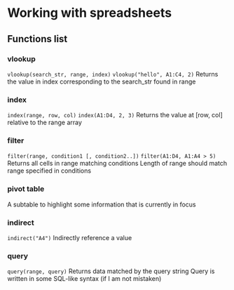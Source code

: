 # Working with spreadsheets

## Functions list

### vlookup
```vlookup(search_str, range, index)```
```vlookup("hello", A1:C4, 2)```
Returns the value in index corresponding to the search_str found in range

### index
```index(range, row, col)```
```index(A1:D4, 2, 3)```
Returns the value at [row, col] relative to the range array

### filter
```filter(range, condition1 [, condition2..])```
```filter(A1:D4, A1:A4 > 5)```
Returns all cells in range matching conditions
Length of range should match range specified in conditions

### pivot table
A subtable to highlight some information that is currently in focus

### indirect
```indirect("A4")```
Indirectly reference a value

### query
```query(range, query)```
Returns data matched by the query string
Query is written in some SQL-like syntax (if I am not mistaken)
